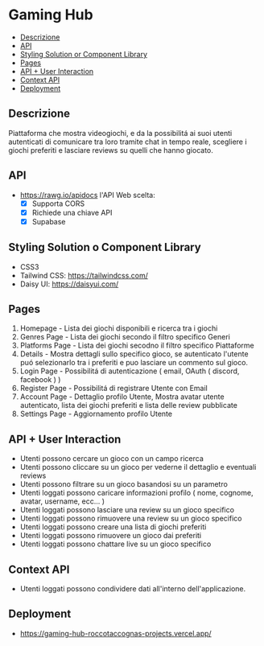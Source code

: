 # Gaming Hub

- [Descrizione](#descrizione)
- [API](#api)
- [Styling Solution or Component Library](#styling-solution-or-component-library)
- [Pages](#pages)
- [API + User Interaction](#api--user-interaction)
- [Context API](#context-api)
- [Deployment](#deployment)

## Descrizione

Piattaforma che mostra videogiochi, e da la possibilitá ai suoi utenti autenticati di comunicare tra loro tramite chat in tempo reale, scegliere i giochi preferiti e lasciare reviews su quelli che hanno giocato.

## API

* https://rawg.io/apidocs
l'API Web scelta:
   * [x] Supporta CORS
   * [x] Richiede una chiave API
   * [x] Supabase

## Styling Solution o Component Library
* CSS3
* Tailwind CSS: https://tailwindcss.com/
* Daisy UI: https://daisyui.com/

## Pages

1. Homepage - Lista dei giochi disponibili e ricerca tra i giochi
2. Genres Page - Lista dei giochi secondo il filtro specifico Generi
3. Platforms Page - Lista dei giochi secodno il filtro specifico Piattaforme
4. Details - Mostra dettagli sullo specifico gioco, se autenticato l'utente puó selezionarlo tra i preferiti e puo lasciare un commento sul gioco.
5. Login Page - Possibilitá di autenticazione ( email, OAuth ( discord, facebook ) )
6. Register Page - Possibilitá di registrare Utente con Email
7. Account Page - Dettaglio profilo Utente, Mostra avatar utente autenticato, lista dei giochi preferiti e lista delle review pubblicate
8. Settings Page - Aggiornamento profilo Utente

##  API + User Interaction

-    Utenti possono cercare un gioco con un campo ricerca
-    Utenti possono cliccare su un gioco per vederne il dettaglio e eventuali reviews
-    Utenti possono filtrare su un gioco basandosi su un parametro
-    Utenti loggati possono caricare informazioni profilo ( nome, cognome, avatar, username, ecc... )
-    Utenti loggati possono lasciare una review su un gioco specifico
-    Utenti loggati possono rimuovere una review su un gioco specifico
-    Utenti loggati possono creare una lista di giochi preferiti
-    Utenti loggati possono rimuovere un gioco dai preferiti
-    Utenti loggati possono chattare live su un gioco specifico

## Context API

- Utenti loggati possono condividere dati all'interno dell'applicazione.

## Deployment

* https://gaming-hub-roccotaccognas-projects.vercel.app/
